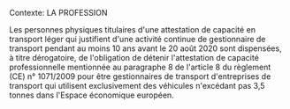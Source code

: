 Contexte: LA PROFESSION

Les personnes physiques titulaires d'une attestation de capacité en transport léger qui justifient d'une activité continue de gestionnaire de transport pendant au moins 10 ans avant le 20 août 2020 sont dispensées, à titre dérogatoire, de l'obligation de détenir l'attestation de capacité professionnelle mentionnée au paragraphe 8 de l'article 8 du règlement (CE) n° 1071/2009 pour être gestionnaires de transport d'entreprises de transport qui utilisent exclusivement des véhicules n'excédant pas 3,5 tonnes dans l'Espace économique européen.